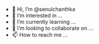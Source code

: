 - 👋 Hi, I’m @senulchanthka
- 👀 I’m interested in ...
- 🌱 I’m currently learning ...
- 💞️ I’m looking to collaborate on ...
- 📫 How to reach me ...

<!---
senulchanthka/senulchanthka is a ✨ special ✨ repository because its `README.md` (this file) appears on your GitHub profile.
You can click the Preview link to take a look at your changes.
--->
